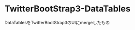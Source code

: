 TwitterBootStrap3-DataTables
============================

DataTablesをTwitterBootStrap3のUIにmergeしたもの
